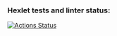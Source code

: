 ### Hexlet tests and linter status:
[![Actions Status](https://github.com/Pseudomathematist/spring-boot-project-99/actions/workflows/hexlet-check.yml/badge.svg)](https://github.com/Pseudomathematist/spring-boot-project-99/actions)